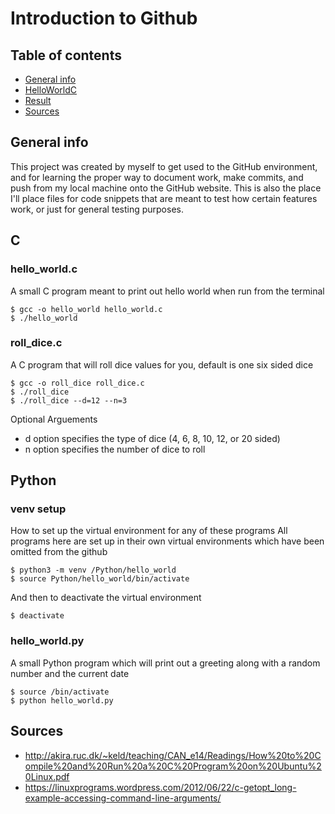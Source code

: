 # Introduction to Github


## Table of contents
* [General info](#general-info)
* [HelloWorldC](#helloworldc)
* [Result](#result)
* [Sources](#sources)


## General info
This project was created by myself to get used to the GitHub environment, and for learning the proper way to document work, make commits, and push from my local machine onto the GitHub website. This is also the place I'll place files for code snippets that are meant to test how certain features work, or just for general testing purposes.


## C
### hello_world.c
A small C program meant to print out hello world when run from the terminal
```
$ gcc -o hello_world hello_world.c
$ ./hello_world
```
### roll_dice.c
A C program that will roll dice values for you, default is one six sided dice
```
$ gcc -o roll_dice roll_dice.c
$ ./roll_dice
$ ./roll_dice --d=12 --n=3
```
Optional Arguements
* d option specifies the type of dice (4, 6, 8, 10, 12, or 20 sided)
* n option specifies the number of dice to roll


## Python
### venv setup
How to set up the virtual environment for any of these programs
All programs here are set up in their own virtual environments which have been omitted from the github
```
$ python3 -m venv /Python/hello_world
$ source Python/hello_world/bin/activate
```
And then to deactivate the virtual environment
```
$ deactivate
```
### hello_world.py
A small Python program which will print out a greeting along with a random number and the current date
```
$ source /bin/activate
$ python hello_world.py
```


## Sources
* http://akira.ruc.dk/~keld/teaching/CAN_e14/Readings/How%20to%20Compile%20and%20Run%20a%20C%20Program%20on%20Ubuntu%20Linux.pdf
* https://linuxprograms.wordpress.com/2012/06/22/c-getopt_long-example-accessing-command-line-arguments/
